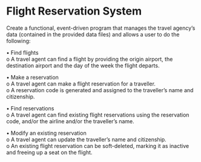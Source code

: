 # Flight Reservation System

Create a functional, event-driven program that manages the travel agency’s data (contained in the provided data files) and allows a user to do the following:

•	Find flights <br>
  o	A travel agent can find a flight by providing the origin airport, the destination airport and the day of the week the flight departs.
  
•	Make a reservation <br>
  o	A travel agent can make a flight reservation for a traveller. <br>
  o	A reservation code is generated and assigned to the traveller’s name and citizenship. 

•	Find reservations <br>
  o	A travel agent can find existing flight reservations using the reservation code, and/or the airline and/or the traveller’s name. 
  
•	Modify an existing reservation <br>
  o	A travel agent can update the traveller’s name and citizenship. <br>
  o	An existing flight reservation can be soft-deleted, marking it as inactive and freeing up a seat on the flight.
